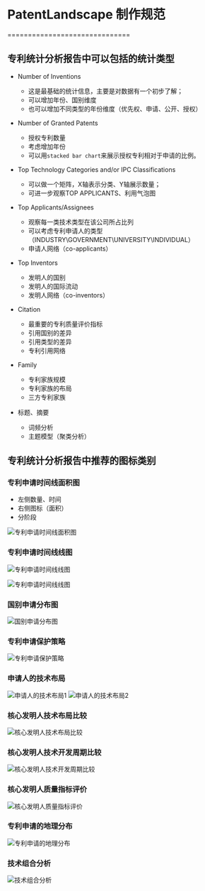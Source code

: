 # PatentLandscape 制作规范
==============================

## 专利统计分析报告中可以包括的统计类型

  + Number of Inventions
    - 这是最基础的统计信息，主要是对数据有一个初步了解；
    - 可以增加年份、国别维度
    - 也可以增加不同类型的年份维度（优先权、申请、公开、授权）
  
  + Number of Granted Patents
    - 授权专利数量
    - 考虑增加年份
    - 可以用`stacked bar chart`来展示授权专利相对于申请的比例。
  
  + Top Technology Categories and/or IPC Classifications
    - 可以做一个矩阵，X轴表示分类、Y轴展示数量；
    - 可进一步观察TOP APPLICANTS、利用气泡图
  
  + Top Applicants/Assignees
    - 观察每一类技术类型在该公司所占比列
    - 可以考虑专利申请人的类型（INDUSTRY\GOVERNMENT\UNIVERSITY\INDIVIDUAL）
    - 申请人网络（co-applicants）
  
  + Top Inventors
    - 发明人的国别
    - 发明人的国际流动
    - 发明人网络（co-inventors）
  
  + Citation
    - 最重要的专利质量评价指标
    - 引用国别的差异
    - 引用类型的差异
    - 专利引用网络
    
  + Family
    - 专利家族规模
    - 专利家族的布局
    - 三方专利家族
    
  + 标题、摘要
    - 词频分析
    - 主题模型（聚类分析）

## 专利统计分析报告中推荐的图标类别

### 专利申请时间线面积图
  + 左侧数量、时间
  + 右侧图标（面积）
  + 分阶段

![专利申请时间线面积图](/Users/yangguancan/Files/Python/PatentDatabase/queryimages/timeline.png)




### 专利申请时间线线图

 ![专利申请时间线线图](/Users/yangguancan/Files/Python/PatentDatabase/queryimages/timelinecategory.png)

![专利申请时间线线图](/Users/yangguancan/Files/Python/PatentDatabase/queryimages/applicanttimeline.png)

### 国别申请分布图

 ![国别申请分布图](/Users/yangguancan/Files/PatentDatabase/queryimages/countrydist.png?_xsrf=2%7C7759b8de%7C7d3bbb4c4ec2f99c5359ef87fe1c859c%7C1590139598)

### 专利申请保护策略

![专利申请保护策略](/Users/yangguancan/Files/PatentDatabase/queryimages/protectstrategy.png?_xsrf=2%7C7759b8de%7C7d3bbb4c4ec2f99c5359ef87fe1c859c%7C1590139598)

### 申请人的技术布局

![申请人的技术布局1](/Users/yangguancan/Files/PatentDatabase/queryimages/applicantdist1.png?_xsrf=2%7C7759b8de%7C7d3bbb4c4ec2f99c5359ef87fe1c859c%7C1590139598)
![申请人的技术布局2](/Users/yangguancan/Files/PatentDatabase/queryimages/applicantdist2.png?_xsrf=2%7C7759b8de%7C7d3bbb4c4ec2f99c5359ef87fe1c859c%7C1590139598)

### 核心发明人技术布局比较
![核心发明人技术布局比较](/Users/yangguancan/Files/PatentDatabase/queryimages/applicantcompare.png?_xsrf=2%7C7759b8de%7C7d3bbb4c4ec2f99c5359ef87fe1c859c%7C1590139598)

### 核心发明人技术开发周期比较

![核心发明人技术开发周期比较](/Users/yangguancan/Files/PatentDatabase/queryimages/applicanttimeline.png?_xsrf=2%7C7759b8de%7C7d3bbb4c4ec2f99c5359ef87fe1c859c%7C1590139598)

### 核心发明人质量指标评价
![核心发明人质量指标评价](/Users/yangguancan/Files/PatentDatabase/queryimages/qualityevaluation.png?_xsrf=2%7C7759b8de%7C7d3bbb4c4ec2f99c5359ef87fe1c859c%7C1590139598)

### 专利申请的地理分布

![专利申请的地理分布](/Users/yangguancan/Files/PatentDatabase/queryimages/geolocation.png?_xsrf=2%7C7759b8de%7C7d3bbb4c4ec2f99c5359ef87fe1c859c%7C1590139598)

### 技术组合分析
![技术组合分析](/Users/yangguancan/Files/PatentDatabase/queryimages/techoverlap.png?_xsrf=2%7C7759b8de%7C7d3bbb4c4ec2f99c5359ef87fe1c859c%7C1590139598)



​    
